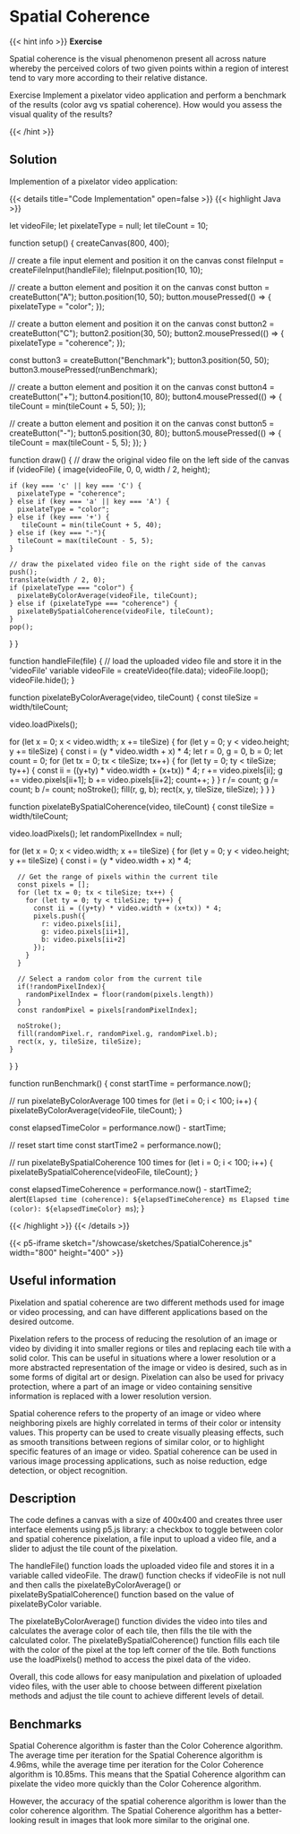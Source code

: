 # Spatial Coherence

{{< hint info >}}
**Exercise**

Spatial coherence is the visual phenomenon present all across nature whereby the perceived colors of two given points within a region of interest tend to vary more according to their relative distance.

Exercise
Implement a pixelator video application and perform a benchmark of the results (color avg vs spatial coherence). How would you assess the visual quality of the results?

{{< /hint >}}

## Solution

Implemention of a pixelator video application:

{{< details title="Code Implementation" open=false >}}
{{< highlight Java >}}

let videoFile;
let pixelateType = null;
let tileCount = 10;

function setup() {
  createCanvas(800, 400);

  // create a file input element and position it on the canvas
  const fileInput = createFileInput(handleFile);
  fileInput.position(10, 10);

  // create a button element and position it on the canvas
  const button = createButton("A");
  button.position(10, 50);
  button.mousePressed(() => {
    pixelateType = "color";
  });

  // create a button element and position it on the canvas
  const button2 = createButton("C");
  button2.position(30, 50);
  button2.mousePressed(() => {
    pixelateType = "coherence";
  });
  
  const button3 = createButton("Benchmark");
  button3.position(50, 50);
  button3.mousePressed(runBenchmark);


  // create a button element and position it on the canvas
  const button4 = createButton("+");
  button4.position(10, 80);
  button4.mousePressed(() => {
    tileCount = min(tileCount + 5, 50);
  });

  // create a button element and position it on the canvas
  const button5 = createButton("-");
  button5.position(30, 80);
  button5.mousePressed(() => {
    tileCount = max(tileCount - 5, 5);
  });
}

function draw() {
  // draw the original video file on the left side of the canvas
  if (videoFile) {
    image(videoFile, 0, 0, width / 2, height);
    
    if (key === 'c' || key === 'C') {
      pixelateType = "coherence";
    } else if (key === 'a' || key === 'A') {
      pixelateType = "color";
    } else if (key === '+') {
       tileCount = min(tileCount + 5, 40);
    } else if (key === "-"){
      tileCount = max(tileCount - 5, 5);
    }

    // draw the pixelated video file on the right side of the canvas
    push();
    translate(width / 2, 0);
    if (pixelateType === "color") {
      pixelateByColorAverage(videoFile, tileCount);
    } else if (pixelateType === "coherence") {
      pixelateBySpatialCoherence(videoFile, tileCount);
    }
    pop();
  }
}

function handleFile(file) {
  // load the uploaded video file and store it in the 'videoFile' variable
  videoFile = createVideo(file.data);
  videoFile.loop();
  videoFile.hide();
}

function pixelateByColorAverage(video, tileCount) {
  const tileSize = width/tileCount;
  
  video.loadPixels();
  
  for (let x = 0; x < video.width; x += tileSize) {
    for (let y = 0; y < video.height; y += tileSize) {
      const i = (y * video.width + x) * 4;
      let r = 0, g = 0, b = 0;
      let count = 0;
      for (let tx = 0; tx < tileSize; tx++) {
        for (let ty = 0; ty < tileSize; ty++) {
          const ii = ((y+ty) * video.width + (x+tx)) * 4;
          r += video.pixels[ii];
          g += video.pixels[ii+1];
          b += video.pixels[ii+2];
          count++;
        }
      }
      r /= count;
      g /= count;
      b /= count;
      noStroke();
      fill(r, g, b);
      rect(x, y, tileSize, tileSize);
    }
  }
}

function pixelateBySpatialCoherence(video, tileCount) {
  const tileSize = width/tileCount;
  
  video.loadPixels();
  let randomPixelIndex = null;
  
  for (let x = 0; x < video.width; x += tileSize) {
    for (let y = 0; y < video.height; y += tileSize) {
      const i = (y * video.width + x) * 4;
      
      // Get the range of pixels within the current tile
      const pixels = [];
      for (let tx = 0; tx < tileSize; tx++) {
        for (let ty = 0; ty < tileSize; ty++) {
          const ii = ((y+ty) * video.width + (x+tx)) * 4;
          pixels.push({
            r: video.pixels[ii],
            g: video.pixels[ii+1],
            b: video.pixels[ii+2]
          });
        }
      }
      
      // Select a random color from the current tile
      if(!randomPixelIndex){
        randomPixelIndex = floor(random(pixels.length))
      }
      const randomPixel = pixels[randomPixelIndex];

      noStroke();
      fill(randomPixel.r, randomPixel.g, randomPixel.b);
      rect(x, y, tileSize, tileSize);
    }
  }
}


function runBenchmark() {
  const startTime = performance.now();
  
  // run pixelateByColorAverage 100 times
  for (let i = 0; i < 100; i++) {
    pixelateByColorAverage(videoFile, tileCount);
  }
  
  const elapsedTimeColor = performance.now() - startTime;
  
  // reset start time
  const startTime2 = performance.now();
  
  // run pixelateBySpatialCoherence 100 times
  for (let i = 0; i < 100; i++) {
    pixelateBySpatialCoherence(videoFile, tileCount);
  }
  
  const elapsedTimeCoherence = performance.now() - startTime2;
  alert(`
    Elapsed time (coherence): ${elapsedTimeCoherence} ms
    Elapsed time (color): ${elapsedTimeColor} ms
  `);
}


{{< /highlight >}}
{{< /details >}}


{{< p5-iframe sketch="/showcase/sketches/SpatialCoherence.js" width="800" height="400" >}}

## Useful information

Pixelation and spatial coherence are two different methods used for image or video processing, and can have different applications based on the desired outcome.

Pixelation refers to the process of reducing the resolution of an image or video by dividing it into smaller regions or tiles and replacing each tile with a solid color. This can be useful in situations where a lower resolution or a more abstracted representation of the image or video is desired, such as in some forms of digital art or design. Pixelation can also be used for privacy protection, where a part of an image or video containing sensitive information is replaced with a lower resolution version.

Spatial coherence refers to the property of an image or video where neighboring pixels are highly correlated in terms of their color or intensity values. This property can be used to create visually pleasing effects, such as smooth transitions between regions of similar color, or to highlight specific features of an image or video. Spatial coherence can be used in various image processing applications, such as noise reduction, edge detection, or object recognition.

## Description

The code defines a canvas with a size of 400x400 and creates three user interface elements using p5.js library: a checkbox to toggle between color and spatial coherence pixelation, a file input to upload a video file, and a slider to adjust the tile count of the pixelation.

The handleFile() function loads the uploaded video file and stores it in a variable called videoFile. The draw() function checks if videoFile is not null and then calls the pixelateByColorAverage() or pixelateBySpatialCoherence() function based on the value of pixelateByColor variable.

The pixelateByColorAverage() function divides the video into tiles and calculates the average color of each tile, then fills the tile with the calculated color. The pixelateBySpatialCoherence() function fills each tile with the color of the pixel at the top left corner of the tile. Both functions use the loadPixels() method to access the pixel data of the video.

Overall, this code allows for easy manipulation and pixelation of uploaded video files, with the user able to choose between different pixelation methods and adjust the tile count to achieve different levels of detail.

## Benchmarks

Spatial Coherence algorithm is faster than the Color Coherence algorithm. The average time per iteration for the Spatial Coherence algorithm is 4.96ms, while the average time per iteration for the Color Coherence algorithm is 10.85ms. This means that the Spatial Coherence algorithm can pixelate the video more quickly than the Color Coherence algorithm.

However, the accuracy of the spatial coherence algorithm is lower than the color coherence algorithm. The Spatial Coherence algorithm has a better-looking result in images that look more similar to the original one.
